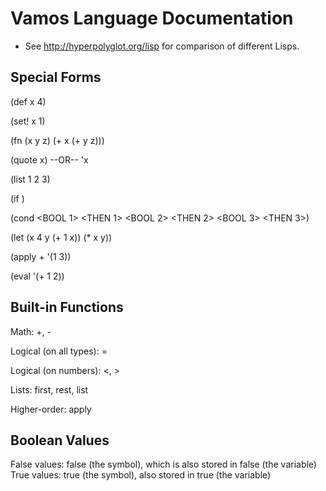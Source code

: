 # Vamos Language Documentation

* See http://hyperpolyglot.org/lisp for comparison of different Lisps.

## Special Forms

(def x 4)

(set! x 1)

(fn (x y z) (+ x (+ y z)))

(quote x) --OR-- 'x

(list 1 2 3)

(if <BOOL> <THEN> <ELSE>)

(cond
  <BOOL 1> <THEN 1>
  <BOOL 2> <THEN 2>
  <BOOL 3> <THEN 3>)

(let (x 4
      y (+ 1 x))
  (* x y))

(apply + '(1 3))

(eval '(+ 1 2))

## Built-in Functions

Math: +, -

Logical (on all types): =

Logical (on numbers): <, >

Lists: first, rest, list

Higher-order: apply

## Boolean Values

False values: false (the symbol), which is also stored in false (the variable)
True values: true (the symbol), also stored in true (the variable)
